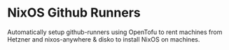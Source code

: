# NixOS Github Runners

Automatically setup github-runners using OpenTofu to rent machines from Hetzner and nixos-anywhere & disko to install NixOS on machines.

